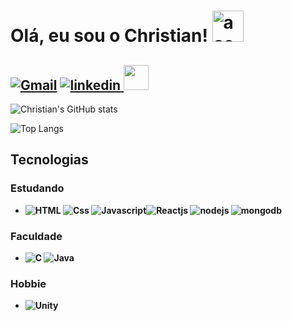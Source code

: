 # Olá, eu sou o Christian!  <img src="https://emojipedia-us.s3.amazonaws.com/source/noto-emoji-animations/344/waving-hand_medium-dark-skin-tone_1f44b-1f3fe_1f3fe.gif" width="50" height = "50" alt = "aceno">

## [![Gmail](https://img.shields.io/badge/Gmail-D14836?style=for-the-badge&logo=gmail&logoColor=white)](https://mail.google.com/mail/u/0/#inbox?compose=DmwnWsCbJGRgkzhnJPxJtdkqLXsfMvmcncrwJbrvfhZmDcCmRkjvcbRGZLmllvNvpBScsDNclMml) [![linkedin](https://img.shields.io/badge/LinkedIn-0077B5?style=for-the-badge&logo=linkedin&logoColor=white)](https://www.google.com/)<a href="https://christiandoramo.github.io/"> <img src="https://wowmoron.files.wordpress.com/2013/10/github.png" style="width: 40px"></a>


![Christian's GitHub stats](https://github-readme-stats.vercel.app/api?username=christiandoramo&show_icons=true&theme=radical)

![Top Langs](https://github-readme-stats.vercel.app/api/top-langs/?username=christiandoramo&langs_count=8&theme=radical)

## Tecnologias
### <b>Estudando 
- ![HTML](https://img.shields.io/badge/HTML5-E34F26?style=for-the-badge&logo=html5&logoColor=white) ![Css](https://img.shields.io/badge/CSS3-1572B6?style=for-the-badge&logo=css3&logoColor=white) ![Javascript](https://img.shields.io/badge/JavaScript-323330?style=for-the-badge&logo=javascript&logoColor=F7DF1E)![Reactjs](https://img.shields.io/badge/React-20232A?style=for-the-badge&logo=react&logoColor=61DAFB) ![nodejs](https://img.shields.io/badge/Node.js-43853D?style=for-the-badge&logo=node.js&logoColor=white) ![mongodb](https://img.shields.io/badge/MongoDB-4EA94B?style=for-the-badge&logo=mongodb&logoColor=white)
### <b>Faculdade
- ![C](https://img.shields.io/badge/C-00599C?style=for-the-badge&logo=c&logoColor=white) ![Java](https://img.shields.io/badge/Java-ED8B00?style=for-the-badge&logo=java&logoColor=white)
### <b>Hobbie
- ![Unity](https://img.shields.io/badge/Unity-100000?style=for-the-badge&logo=unity&logoColor=white)
